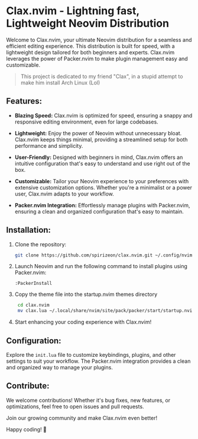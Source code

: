 # Clax.nvim - Lightning fast, Lightweight Neovim Distribution

Welcome to Clax.nvim, your ultimate Neovim distribution for a seamless and efficient editing experience. This distribution is built for speed, with a lightweight design tailored for both beginners and experts. Clax.nvim leverages the power of Packer.nvim to make plugin management easy and customizable.

> This project is dedicated to my friend "Clax", in a stupid attempt to make him install Arch Linux (Lol)
## Features:

- **Blazing Speed:** Clax.nvim is optimized for speed, ensuring a snappy and responsive editing environment, even for large codebases.
  
- **Lightweight:** Enjoy the power of Neovim without unnecessary bloat. Clax.nvim keeps things minimal, providing a streamlined setup for both performance and simplicity.

- **User-Friendly:** Designed with beginners in mind, Clax.nvim offers an intuitive configuration that's easy to understand and use right out of the box.

- **Customizable:** Tailor your Neovim experience to your preferences with extensive customization options. Whether you're a minimalist or a power user, Clax.nvim adapts to your workflow.

- **Packer.nvim Integration:** Effortlessly manage plugins with Packer.nvim, ensuring a clean and organized configuration that's easy to maintain.

## Installation:

1. Clone the repository:
   ```bash
   git clone https://github.com/spirizeon/clax.nvim.git ~/.config/nvim
   ```
2. Launch Neovim and run the following command to install plugins using Packer.nvim:
   ```vim
   :PackerInstall
   ```
3. Copy the theme file into the startup.nvim themes directory
   ```bash
    cd clax.nvim
    mv clax.lua ~/.local/share/nvim/site/pack/packer/start/startup.nvim/lua/startup/themes
   ```
4. Start enhancing your coding experience with Clax.nvim!

## Configuration:

Explore the `init.lua` file to customize keybindings, plugins, and other settings to suit your workflow. The Packer.nvim integration provides a clean and organized way to manage your plugins.

## Contribute:

We welcome contributions! Whether it's bug fixes, new features, or optimizations, feel free to open issues and pull requests.

Join our growing community and make Clax.nvim even better!

Happy coding! 🚀

